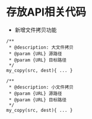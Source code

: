 <!--
 * @Author: your name
 * @Date: 2020-06-22 20:41:43
 * @LastEditTime: 2020-06-23 19:57:54
 * @LastEditors: Please set LastEditors
 * @Description: In User Settings Edit
 * @FilePath: /learnNodeAgain/libs/README.md
--> 
# 存放API相关代码
* 新增文件拷贝功能
```
/**
 * @description: 大文件拷贝 
 * @param {URL} 源路径
 * @param {URL} 目标路径
 */
my_copy(src, dest){ ... }

/**
 * @description: 小文件拷贝 
 * @param {URL} 源路径
 * @param {URL} 目标路径
 */
my_copy(src, dest){ ... }
```

